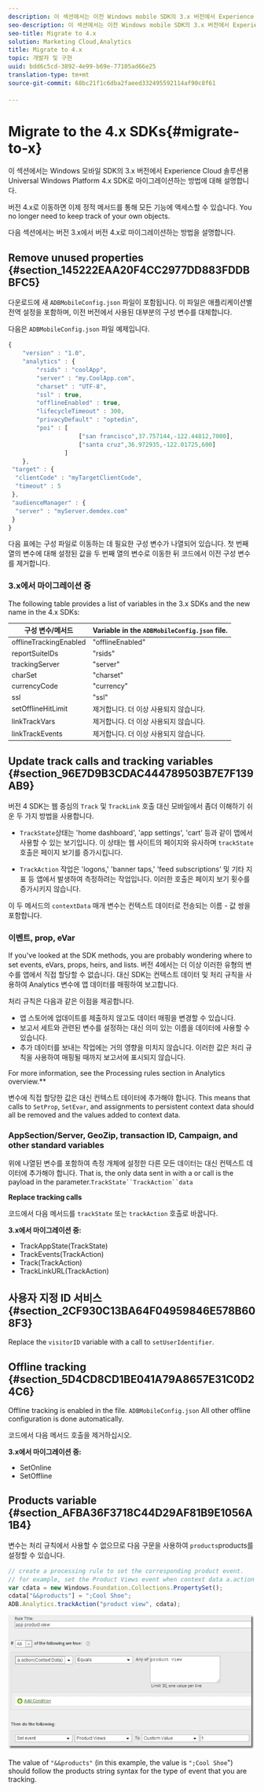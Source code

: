 ```yaml
---
description: 이 섹션에서는 이전 Windows mobile SDK의 3.x 버전에서 Experience Cloud 솔루션용 Universal Windows Platform 4.x SDK로 마이그레이션하는 방법에 대해 설명합니다.
seo-description: 이 섹션에서는 이전 Windows mobile SDK의 3.x 버전에서 Experience Cloud 솔루션용 Universal Windows Platform 4.x SDK로 마이그레이션하는 방법에 대해 설명합니다.
seo-title: Migrate to 4.x
solution: Marketing Cloud,Analytics
title: Migrate to 4.x
topic: 개발자 및 구현
uuid: bdd6c5cd-3892-4e99-b69e-77105ad66e25
translation-type: tm+mt
source-git-commit: 68bc21f1c6dba2faeed332495592114af90c8f61

---
```



# Migrate to the 4.x SDKs{#migrate-to-x}

이 섹션에서는 Windows 모바일 SDK의 3.x 버전에서 Experience Cloud 솔루션용 Universal Windows Platform 4.x SDK로 마이그레이션하는 방법에 대해 설명합니다.

버전 4.x로 이동하면 이제 정적 메서드를 통해 모든 기능에 액세스할 수 있습니다. You no longer need to keep track of your own objects.

다음 섹션에서는 버전 3.x에서 버전 4.x로 마이그레이션하는 방법을 설명합니다.

## Remove unused properties {#section_145222EAA20F4CC2977DD883FDDBBFC5}

다운로드에 새 `ADBMobileConfig.json` 파일이 포함됩니다. 이 파일은 애플리케이션별 전역 설정을 포함하며, 이전 버전에서 사용된 대부분의 구성 변수를 대체합니다.

다음은 `ADBMobileConfig.json` 파일 예제입니다.

```js
{ 
    "version" : "1.0", 
    "analytics" : { 
        "rsids" : "coolApp", 
        "server" : "my.CoolApp.com", 
        "charset" : "UTF-8", 
        "ssl" : true, 
        "offlineEnabled" : true, 
        "lifecycleTimeout" : 300, 
        "privacyDefault" : "optedin", 
        "poi" : [ 
                    ["san francisco",37.757144,-122.44812,7000], 
                    ["santa cruz",36.972935,-122.01725,600] 
                ] 
    }, 
 "target" : { 
  "clientCode" : "myTargetClientCode", 
  "timeout" : 5 
 }, 
 "audienceManager" : { 
  "server" : "myServer.demdex.com" 
 } 
}
```

다음 표에는 구성 파일로 이동하는 데 필요한 구성 변수가 나열되어 있습니다. 첫 번째 열의 변수에 대해 설정된 값을 두 번째 열의 변수로 이동한 뒤 코드에서 이전 구성 변수를 제거합니다.

### 3.x에서 마이그레이션 중

The following table provides a list of variables in the 3.x SDKs and the new name in the 4.x SDKs:

| 구성 변수/메서드 | Variable in the `ADBMobileConfig.json` file. |
|--- |--- |
| offlineTrackingEnabled | "offlineEnabled" |
| reportSuiteIDs | "rsids" |
| trackingServer | "server" |
| charSet | "charset" |
| currencyCode | "currency" |
| ssl | "ssl" |
| setOfflineHitLimit | 제거합니다. 더 이상 사용되지 않습니다. |
| linkTrackVars | 제거합니다. 더 이상 사용되지 않습니다. |
| linkTrackEvents | 제거합니다. 더 이상 사용되지 않습니다. |

## Update track calls and tracking variables {#section_96E7D9B3CDAC444789503B7E7F139AB9}

버전 4 SDK는 웹 중심의 `Track` 및 `TrackLink` 호출 대신 모바일에서 좀더 이해하기 쉬운 두 가지 방법을 사용합니다.

* `TrackState`상태는 'home dashboard', 'app settings', 'cart' 등과 같이 앱에서 사용할 수 있는 보기입니다. 이 상태는 웹 사이트의 페이지와 유사하며 `trackState` 호출은 페이지 보기를 증가시킵니다.

* `TrackAction` 작업은 'logons,' 'banner taps,' 'feed subscriptions' 및 기타 지표 등 앱에서 발생하여 측정하려는 작업입니다. 이러한 호출은 페이지 보기 횟수를 증가시키지 않습니다.

이 두 메서드의 `contextData` 매개 변수는 컨텍스트 데이터로 전송되는 이름 - 값 쌍을 포함합니다.

### 이벤트, prop, eVar

If you've looked at the SDK methods, you are probably wondering where to set events, eVars, props, heirs, and lists. [](/help/universal-windows/c-configuration/methods.md) 버전 4에서는 더 이상 이러한 유형의 변수를 앱에서 직접 할당할 수 없습니다. 대신 SDK는 컨텍스트 데이터 및 처리 규칙을 사용하여 Analytics 변수에 앱 데이터를 매핑하여 보고합니다.

처리 규칙은 다음과 같은 이점을 제공합니다.

* 앱 스토어에 업데이트를 제출하지 않고도 데이터 매핑을 변경할 수 있습니다.
* 보고서 세트와 관련된 변수를 설정하는 대신 의미 있는 이름을 데이터에 사용할 수 있습니다.
* 추가 데이터를 보내는 작업에는 거의 영향을 미치지 않습니다. 이러한 값은 처리 규칙을 사용하여 매핑될 때까지 보고서에 표시되지 않습니다.

For more information, see the Processing rules section in Analytics overview.**[](/help/universal-windows/analytics/analytics.md)

변수에 직접 할당한 값은 대신 컨텍스트 데이터에 추가해야 합니다. This means that calls to `SetProp`, `SetEvar`, and assignments to persistent context data should all be removed and the values added to context data.

### AppSection/Server, GeoZip, transaction ID, Campaign, and other standard variables

위에 나열된 변수를 포함하여 측정 개체에 설정한 다른 모든 데이터는 대신 컨텍스트 데이터에 추가해야 합니다. That is, the only data sent in with a  or  call is the payload in the  parameter.`TrackState``TrackAction``data`

**Replace tracking calls**

코드에서 다음 메서드를 `trackState` 또는 `trackAction` 호출로 바꿉니다.

**3.x에서 마이그레이션 중:**

* TrackAppState(TrackState)
* TrackEvents(TrackAction)
* Track(TrackAction)
* TrackLinkURL(TrackAction)

## 사용자 지정 ID 서비스 {#section_2CF930C13BA64F04959846E578B608F3}

Replace the `visitorID` variable with a call to `setUserIdentifier`.

## Offline tracking {#section_5D4CD8CD1BE041A79A8657E31C0D24C6}

Offline tracking is enabled in the  file. `ADBMobileConfig.json` All other offline configuration is done automatically.

코드에서 다음 메서드 호출을 제거하십시오.

**3.x에서 마이그레이션 중:**

* SetOnline
* SetOffline

## Products variable {#section_AFBA36F3718C44D29AF81B9E1056A1B4}

 변수는 처리 규칙에서 사용할 수 없으므로 다음 구문을 사용하여 `products`products를 설정할 수 있습니다.

```js
// create a processing rule to set the corresponding product event. 
// for example, set the Product Views event when context data a.action = "product view" 
var cdata = new Windows.Foundation.Collections.PropertySet(); 
cdata["&&products"] = ";Cool Shoe"; 
ADB.Analytics.trackAction("product view", cdata);
```

![](assets/prod-view.png)

The value of `"&&products"` (in this example, the value is `";Cool Shoe`") should follow the products string syntax for the type of event that you are tracking.
